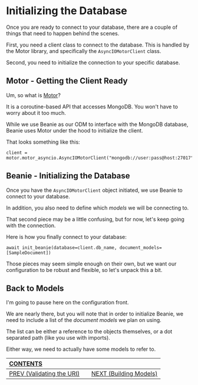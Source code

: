 # Initializing the Database

Once you are ready to connect to your database, there are a couple of things that need to happen behind the scenes.

First, you need a client class to connect to the database. This is handled by the Motor library, and specifically the `AsyncIOMotorClient` class.

Second, you need to initialize the connection to your specific database.

## Motor - Getting the Client Ready

Um, so what is [Motor](https://motor.readthedocs.io/en/stable/)?

It is a coroutine-based API that accesses MongoDB. You won't have to worry about it too much.

While we use Beanie as our ODM to interface with the MongoDB database, Beanie uses Motor under the hood to initialize the client.

That looks something like this:

    client = motor.motor_asyncio.AsyncIOMotorClient("mongodb://user:pass@host:27017")


## Beanie - Initializing the Database

Once you have the `AsyncIOMotorClient` object initiated, we use Beanie to connect to your database. 

In addition, you also need to define which _models_ we will be connecting to. 

That second piece may be a little confusing, but for now, let's keep going with the connection.

Here is how you finally connect to your database:

    await init_beanie(database=client.db_name, document_models=[SampleDocument])

Those pieces may seem simple enough on their own, but we want our configuration to be robust and flexible, so let's unpack this a bit.

## Back to Models

I'm going to pause here on the configuration front.

We are nearly there, but you will note that in order to initialize Beanie, we need to include a list of the _document models_ we plan on using.

The list can be either a reference to the objects themselves, or a dot separated path (like you use with imports).

Either way, we need to actually have some models to refer to.

| [CONTENTS](../00_Introduction/01_Table_of_Contents.md)  | | |
|:---|:---:|---:|
|  [PREV (Validating the URI)](3.4_Validating_The_URI.md) || [NEXT (Building Models)](3.6_Building_Models.md)   |